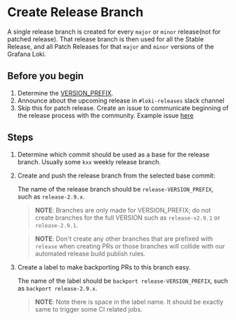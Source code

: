 # Create Release Branch

A single release branch is created for every `major` or `minor` release(not for patched release). That release
branch is then used for all the Stable Release, and all Patch Releases for that `major` and `minor` versions of the Grafana Loki.

## Before you begin

1. Determine the [VERSION_PREFIX](concepts/version.md).
1. Announce about the upcoming release in `#loki-releases` slack channel
1. Skip this for patch release. Create an issue to communicate beginning of the release process with the community. Example issue [here](https://github.com/grafana/loki/issues/10468)

## Steps

1. Determine which commit should be used as a base for the release branch. Usually some `kxx` weekly release branch.

1. Create and push the release branch from the selected base commit:

    The name of the release branch should be `release-VERSION_PREFIX`, such as `release-2.9.x`.

	> **NOTE**: Branches are only made for VERSION_PREFIX; do not create branches for the full VERSION such as `release-v2.9.1` or `release-2.9.1`.

    > **NOTE**: Don't create any other branches that are prefixed with `release` when creating PRs or
    those branches will collide with our automated release build publish rules.

1. Create a label to make backporting PRs to this branch easy.

   The name of the label should be `backport release-VERSION_PREFIX`, such as `backport release-2.9.x`.

   > **NOTE**: Note there is space in the label name. It should be exactly same to trigger some CI related jobs.
